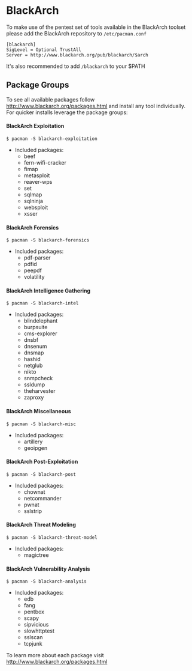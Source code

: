 BlackArch
=========

To make use of the pentest set of tools available in the BlackArch toolset please add the BlackArch repository to `/etc/pacman.conf`


```
[blackarch]
SigLevel = Optional TrustAll
Server = http://www.blackarch.org/pub/blackarch/$arch
```

It's also recommended to add `/blackarch` to your $PATH

Package Groups
--------------

To see all available packages follow http://www.blackarch.org/packages.html and install any tool individually.  For quicker installs leverage the package groups:

#### BlackArch Exploitation

```
$ pacman -S blackarch-exploitation
```
- Included packages:
  - beef
  - fern-wifi-cracker
  - fimap
  - metasploit
  - reaver-wps
  - set
  - sqlmap
  - sqlninja
  - websploit
  - xsser

#### BlackArch Forensics

```
$ pacman -S blackarch-forensics
```

- Included packages:
  - pdf-parser
  - pdfid
  - peepdf
  - volatility

#### BlackArch Intelligence Gathering

```
$ pacman -S blackarch-intel
```

- Included packages:
  - blindelephant
  - burpsuite
  - cms-explorer
  - dnsbf
  - dnsenum
  - dnsmap
  - hashid
  - netglub
  - nikto
  - snmpcheck
  - ssldump
  - theharvester
  - zaproxy

#### BlackArch Miscellaneous

```
$ pacman -S blackarch-misc
```

- Included packages:
  - artillery
  - geoipgen

#### BlackArch Post-Exploitation

```
$ pacman -S blackarch-post
```

- Included packages:
  - chownat
  - netcommander
  - pwnat
  - sslstrip

#### BlackArch Threat Modeling

```
$ pacman -S blackarch-threat-model
```

- Included packages:
  - magictree

#### BlackArch Vulnerability Analysis

```
$ pacman -S blackarch-analysis
```

- Included packages:
  - edb
  - fang
  - pentbox
  - scapy
  - sipvicious
  - slowhttptest
  - sslscan
  - tcpjunk

To learn more about each package visit http://www.blackarch.org/packages.html
